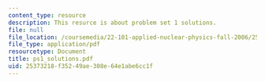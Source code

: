 ```yaml
---
content_type: resource
description: This resurce is about problem set 1 solutions.
file: null
file_location: /coursemedia/22-101-applied-nuclear-physics-fall-2006/25373218f35249ae308e64e1abe6cc1f_ps1_solutions.pdf
file_type: application/pdf
resourcetype: Document
title: ps1_solutions.pdf
uid: 25373218-f352-49ae-308e-64e1abe6cc1f
---
```

